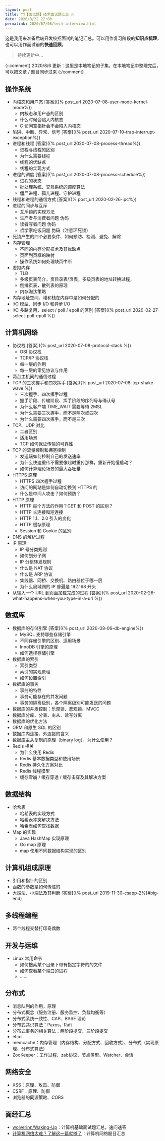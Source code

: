 ```yaml
---
layout: post
title: 🗂【面试题】技术面试题汇总 🔥
date: 2020/8/22 22:00
permalink: 2020/07/08/tech-interview.html
---
```


这是我用来准备后端开发校招面试的笔记汇总。可以用作复习阶段的**知识点梳理**，也可以用作面试前的**快速回顾**。
> 持续更新中...

{::comment}
2020/8/6 更新：这里是本地笔记的子集。在本地笔记中整理完后，可以把文章 / 题目同步过来
{:/comment}

## 操作系统
* 内核态和用户态 [答案]({% post_url 2020-07-08-user-mode-kernel-mode%})
    * 内核态和用户态的区别 
    * 什么时候会陷入内核态
    * C 访问空指针会不会陷入内核态
* 陷阱、中断、异常、信号 [答案]({% post_url 2020-07-10-trap-interrupt-exception%})
* 进程和线程 [答案]({% post_url 2020-07-08-process-thread%})
    * 进程与线程的区别
    * 为什么需要线程
    * 线程的优缺点
    * 线程的实现方式
* 进程的调度 [答案]({% post_url 2020-07-08-process-schedule%})
    * 进程的状态 
    * 批处理系统、交互系统的调度算法
    * 僵尸进程、孤儿进程、守护进程
* 线程和进程的通信方式 [答案]({% post_url 2020-02-26-ipc%})
* 进程的同步与互斥
    * 互斥锁的实现方法
    * 生产者与消费者问题 伪码
    * 读者写者问题 伪码
    * 哲学家吃饭问题 伪码（注意环死锁）
* 死锁产生的四个必要条件、如何预防、检测、避免、解除
* 内存管理
    * 不同的内存分配技术及其优缺点
    * 页面到页框的映射
    * 操作系统如何处理缺页中断
* 虚拟内存
    * TLB
    * 多级页表简介，页目录表/页表，多级页表的地址转换过程，
    * 倒排页表，散列表的原理
    * 内存淘汰策略
* 内存地址空间、堆和栈在内存中是如何分配的
* I/O 模型、同步 I/O 和异步 I/O
* I/O 多路复用，select / poll / epoll 的区别 [答案]({% post_url 2020-02-27-select-poll-epoll %})

## 计算机网络
* 协议栈 [答案]({% post_url 2020-07-08-protocol-stack %})
    * OSI 协议栈
    * TCP/IP 协议栈
    * 每一层的作用
    * 每一层的常见协议与作用
* 两台主机间的通信过程
* TCP 的三次握手和四次挥手 [答案]({% post_url 2020-07-08-tcp-shake-wave %})
    * 三次握手、四次挥手过程
    * 握手阶段、传输阶段、挥手阶段的序列号与确认号
    * 为什么客户端 TIME_WAIT 需要等待 2MSL
    * 为什么需要三次握手，而不是两次或四次
    * 为什么需要四次挥手，而不是三次
* TCP、UDP 对比
    * 二者区别
    * 适用场景
    * TCP 如何保证传输的可靠性
* TCP 的流量控制和拥塞控制
    * 发送端如何控制自己的发送速率
    * 为什么快速重传不需要像超时重传那样，重新开始慢启动？
    * 如何计算理论场景的最大吞吐量
* HTTPS 原理
    * HTTPS 四次握手过程
    * 访问的网站是如何自动切换到 HTTPS 的
    * 什么是中间人攻击？如何预防？
* HTTP 原理
    * HTTP 每个方法的作用？GET 和 POST 的区别？ 
    * HTTP 长连接和短连接
    * HTTP 1.1、2.0 引入的变化
    * HTTP 缓存原理
    * Session 和 Cookie 的区别
* DNS 的解析过程
* IP 原理
    * IP 号分类规则
    * 如何划分子网
    * IP 分组转发规则
    * 什么是 NAT 协议
    * 什么是 ARP 协议
    * 集线器、网桥、交换机、路由器位于哪一层
    * 为什么局域网的 IP 普遍是 192.168 开头
* 从输入一个 URL 到页面加载完成的过程 [答案]({% post_url 2020-02-26-what-happens-when-you-type-in-a-url %})

## 数据库
* 数据库的存储引擎 [答案]({% post_url 2020-08-06-db-engine%})
    * MySQL 支持哪些存储引擎
    * 不同存储引擎的区别、适用场景
    * InnoDB 引擎的原理
    * 如何选择存储引擎
* 数据库的索引
    * 索引类型
    * 索引的实现原理
    * 如何设置索引
* 数据库的事务
    * 事务的特性
    * 事务可能存在的并发问题
    * 事务的隔离级别，各个隔离级别可能发送的问题
* 数据库的并发控制：乐观锁、悲观锁、MVCC
* 数据库分库、分表、主从、读写分离
* 数据库的优化方法
* ORM 和原生 SQL 的区别
* 数据库内连接、外连接的含义
* 数据库主从复制的原理（binary log），为什么使用？
* Redis 相关
    * 为什么使用 Redis
    * Redis 基本数据类型和使用场景
    * Redis 持久化方案对比
    * Redis 线程模型
    * 缓存雪崩 / 缓存穿透 / 缓存击穿及其解决方案

## 数据结构
* 哈希表
    * 哈希表的实现方式
    * 哈希表冲突解决方法
    * 哈希表如何查找数据
* Map 的实现
    * Java HashMap 实现原理
    * Go map 原理
    * map 使用不同数据结构实现的区别

## 计算机组成原理
* 引用和指针的区别
* 函数的参数是如何传递的
* 大端法、小端法及其判断 [答案]({% post_url 2019-11-30-csapp-2%}#big-end)

## 多线程编程
* 两个线程交替打印奇偶数

## 开发与运维
* Linux 常用命令
    * 如何搜索某个目录下带有指定字符的的文件
    * 如何查看某个端口的进程
    * ......

## 分布式
* 消息队列的作用，原理
* 分布式概念（服务注册、服务监控、负载均衡等）
* 分布式系统一致性、CAP、BASE 理论
* 分布式共识算法：Paxos，Raft
* 分布式事务的相关算法：两阶段提交、三阶段提交
* etcd
* memcache：内存管理（内存结构、分配方式、回收方式）、分布式（实现原理、分布式算法）
* ZooKeeper：工作过程、zab协议、节点类型、Watcher、会话

## 网络安全
* XSS：原理、攻击、防御
* CSRF：原理、防御
* 浏览器的同源策略、CORS

## 面经汇总
* [wolverinn/Waking-Up](https://github.com/wolverinn/Waking-Up?utm_source=gold_browser_extension)：计算机基础面试题汇总，速问速答
* [计算机网络太难？了解这一篇就够了](https://juejin.im/post/5d896cccf265da03bd055c87)：计算机网络题目汇总
